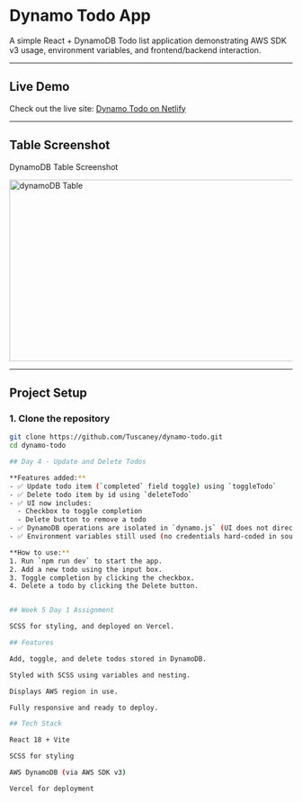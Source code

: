 # Dynamo Todo App

A simple React + DynamoDB Todo list application demonstrating AWS SDK v3 usage, environment variables, and frontend/backend interaction.

---

## Live Demo

Check out the live site: [Dynamo Todo on Netlify](https://dynamo-todo-demo.netlify.app/)

---

## Table Screenshot

DynamoDB Table Screenshot

<img width="1299" height="323" alt="dynamoDB Table" src="https://github.com/user-attachments/assets/0fdff9e4-fd61-4e38-af5c-5b44219ec395" />


---

## Project Setup

### 1. Clone the repository
```bash
git clone https://github.com/Tuscaney/dynamo-todo.git
cd dynamo-todo

## Day 4 - Update and Delete Todos

**Features added:**
- ✅ Update todo item (`completed` field toggle) using `toggleTodo`
- ✅ Delete todo item by id using `deleteTodo`
- ✅ UI now includes:
  - Checkbox to toggle completion
  - Delete button to remove a todo
- ✅ DynamoDB operations are isolated in `dynamo.js` (UI does not directly call AWS SDK)
- ✅ Environment variables still used (no credentials hard-coded in source)

**How to use:**
1. Run `npm run dev` to start the app.
2. Add a new todo using the input box.
3. Toggle completion by clicking the checkbox.
4. Delete a todo by clicking the Delete button.


## Week 5 Day 1 Assignment

SCSS for styling, and deployed on Vercel.

## Features

Add, toggle, and delete todos stored in DynamoDB.

Styled with SCSS using variables and nesting.

Displays AWS region in use.

Fully responsive and ready to deploy.

## Tech Stack

React 18 + Vite

SCSS for styling

AWS DynamoDB (via AWS SDK v3)

Vercel for deployment

